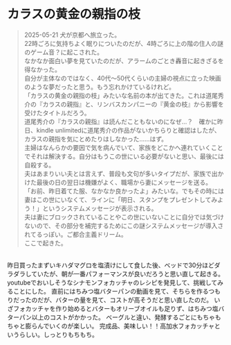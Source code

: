 # カラスの黄金の親指の枝
> 2025-05-21
犬が京都へ旅立った。  
22時ごろに気持ちよく眠りについたのだが、4時ごろに上の階の住人の謎のゲーム音？に起こされた。  
なかなか面白い夢を見ていたのだが、アラームのごとき轟音に起きざるを得なかった。  
自分が主体なのではなく、40代～50代くらいの主婦の視点に立った映画のような夢だったと思う。もう忘れかけているけれど。  
「カラスの黄金の親指の枝」みたいな名前の本が出てきた。これは道尾秀介の『カラスの親指』と、リンバスカンパニーの『黄金の枝』から影響を受けたタイトルだろう。  
道尾秀介の『カラスの親指』は読んだこともないのになぜ…？　確かに昨日、kindle unlimitedに道尾秀介の作品がないかちらりと確認はしたが、カラスの親指を気にとめたりはしなかった……はず。  
主婦はなんらかの要因で気を病んでいて、家族をどこかへ連れていくことでそれは解決する。自分はもうこの世にいる必要がないと思い、最後には自殺する。  
夫はあまりいい夫とは言えず、普段も文句が多いタイプだが、家族で出かけた最後の日の翌日は機嫌がよく、職場から妻にメッセージを送る。  
「お前、昨日着てた服、なかなか良かったよ」みたいな。でもその時には妻はこの世にいなくて、ラインに「明日、スタンプをプレゼントしてみよう！」というシステムメッセージが表示される。  
夫は妻にブロックされていることやこの世にいないことに自分では気づけないので、その部分を補完するためにこの謎システムメッセージが導入されてるっぽい。ご都合主義ドリーム。  
ここで起きた。  
<br>
昨日買ったまずいキハダマグロを塩漬けにして食した後、ベッドで30分ほどダラダラしていたが、朝が一番パフォーマンスが良いだろうと思い直して起きる。  
youtubeでおいしそうなシナモンフォカッチャのレシピを発見して、挑戦してみることにした。  
直前にはちみつ塩バターパンの動画を見て、そちらを作るつもりだったのだが、バターの量を見て、コストが高そうだと思い直したのだ。  
いざフォカッチャを作り始めるとバターもオリーブオイルも足りず、はちみつ塩バターパン以上のコストがかかった。  
ベーグルと違い、発酵するごとにもちゃもちゃと膨らんでいくのが楽しい。  
完成品、美味しい！！高加水フォカッチャというらしい。しっとりもちもち。  